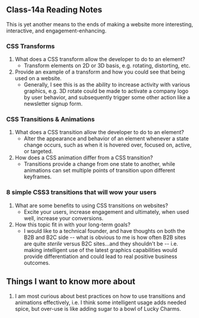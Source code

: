 ## Class-14a Reading Notes  
<p>This is yet another means to the ends of making a website more interesting, interactive, and engagement-enhancing.</p>

### CSS Transforms

1. What does a CSS transform allow the developer to do to an element?
    * Transform elements on 2D or 3D basis, e.g. rotating, distorting, etc.
2. Provide an example of a transform and how you could see that being used on a website.
    * Generally, I see this is as the ability to increase activity with various graphics, e.g. 3D rotate could be made to activate a company logo by user behavior, and subsequently trigger some other action like a newsletter signup form.

### CSS Transitions & Animations

1. What does a CSS transition allow the developer to do to an element?
    * Alter the appearance and behavior of an element whenever a state change occurs, such as when it is hovered over, focused on, active, or targeted.
2. How does a CSS animation differ from a CSS transition?
    * Transitions provide a change from one state to another, while animations can set multiple points of transition upon different keyframes.

### 8 simple CSS3 transitions that will wow your users

1. What are some benefits to using CSS transitions on websites?
    * Excite your users, increase engagement and ultimately, when used well, increase your conversions.
2. How this topic fit in with your long-term goals?
    * I would like to a technical founder, and have thoughts on both the B2B and B2C side -- what is obvious to me is how often B2B sites are quite *sterile* versus B2C sites...and they shouldn't be -- i.e. making intelligent use of the latest graphics capabilities would provide differentiation and could lead to real positive business outcomes.

## Things I want to know more about

1. I am most curious about best practices on how to use transitions and animations effectively, i.e. I think some intelligent usage adds needed spice, but over-use is like adding sugar to a bowl of Lucky Charms.